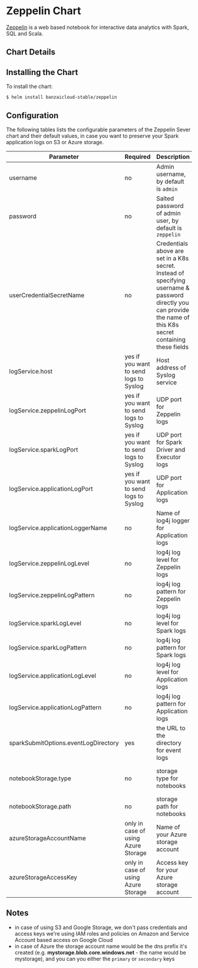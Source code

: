 # Zeppelin Chart

[Zeppelin](https://zeppelin.apache.org/) is a web based notebook for interactive data analytics with Spark, SQL and Scala.

## Chart Details

## Installing the Chart

To install the chart:

```
$ helm install banzaicloud-stable/zeppelin
```

## Configuration

The following tables lists the configurable parameters of the Zeppelin Sever chart and their default values, in case you want to preserve your Spark application logs on S3 or Azure storage.

| Parameter                            | Required | Description                                                       |Example                           |
| ------------------------------------ | ---------|----------------------------------------------------------------- | ------------------------------------------------------------------------------------------------------------------------------ |
| username                     | no      | Admin username, by default is `admin` | |
| password                     | no      | Salted password of admin user, by default is `zeppelin` | You can salt your own password using [shiro cli tool](http://shiro.apache.org/command-line-hasher.html) ```java -jar ~/dev/tools/shiro-tools-hasher-1.3.2-cli.jar -p``` |
| userCredentialSecretName     | no      | Credentials above are set in a K8s secret. Instead of specifying username & password directly you can provide the name of this K8s secret containing these fields | |
| logService.host                     | yes if you want to send logs to Syslog       | Host address of Syslog service | 10.44.0.12 |
| logService.zeppelinLogPort          | yes if you want to send logs to Syslog      | UDP port for Zeppelin logs | 512 |
| logService.sparkLogPort          | yes if you want to send logs to Syslog      | UDP port for Spark Driver and Executor logs | 512 |
| logService.applicationLogPort          | yes if you want to send logs to Syslog      | UDP port for Application logs | 512 |
| logService.applicationLoggerName          | no      | Name of log4j logger for Application logs | by default: application |
| logService.zeppelinLogLevel          | no      | log4j log level for Zeppelin logs | by default: DEBUG |
| logService.zeppelinLogPattern        | no      | log4j log pattern for Zeppelin logs | by default: "%5p [%d] ({%t} %F[%M]:%L) - %m%n" |
| logService.sparkLogLevel          | no      | log4j log level for Spark logs | by default: INFO |
| logService.sparkLogPattern        | no      | log4j log pattern for Spark logs | by default: "[%p] %c:%L - %m%n" |
| logService.applicationLogLevel          | no      | log4j log level for Application logs | by default: INFO |
| logService.applicationLogPattern        | no      | log4j log pattern for Application logs | by default: "[%p] %c:%L - %m%n" |
| sparkSubmitOptions.eventLogDirectory                     | yes      |the URL to the directory for event logs |s3a://yourBucketName<br>wasb://your_blob_container_name@you_storage_account_name.blob.core.windows.net<br>gs://yourBucketName|  
| notebookStorage.type                     | no      |storage type for notebooks |s3<br>azure<br>gs<br>by default no storage is configured|
| notebookStorage.path                     | no      |storage path for notebooks |bucket name in case of S3 / GS, file share name for Azure|
| azureStorageAccountName          | only in case of using Azure Storage| Name of your Azure storage account        | see Notes |
| azureStorageAccessKey            | only in case of using Azure Storage| Access key for your Azure storage account | see Notes |

## Notes

* in case of using S3 and Google Storage, we don't pass credentials and access keys we're using IAM roles and policies on Amazon and Service Account based access on Google Cloud
* in case of Azure the storage account name would be the dns prefix it's created (e.g. **mystorage.blob.core.windows.net** - the name would be mystorage), and you can you either the `primary` or `secondary` keys
